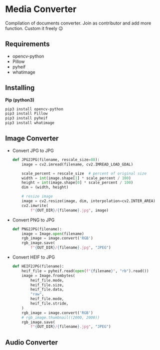 # Media Converter

Compilation of documents converter. Join as contributor and add more function. Custom it freely :wink:

## Requirements

- opencv-python
- Pillow
- pyheif
- whatimage

## Installing

**Pip (python3)**

```bash
pip3 install opencv-python
pip3 install Pillow
pip3 install pyheif
pip3 install whatimage
```

## Image Converter

- Convert JPG to JPG

  ```python
  def JPG2JPG(filename, rescale_size=80):
      image = cv2.imread(filename, cv2.IMREAD_LOAD_GDAL)

      scale_percent = rescale_size  # percent of original size
      width = int(image.shape[1] * scale_percent / 100)
      height = int(image.shape[0] * scale_percent / 100)
      dim = (width, height)

      # resize image
      image = cv2.resize(image, dim, interpolation=cv2.INTER_AREA)
      cv2.imwrite(
          f"{OUT_DIR}/{filename}.jpg", image)
  ```

- Convert PNG to JPG

  ```python
  def PNG2JPG(filename):
      image = Image.open(filename)
      rgb_image = image.convert('RGB')
      rgb_image.save(
          f"{OUT_DIR}/{filename}.jpg", "JPEG")
  ```

- Convert HEIF to JPG

  ```python
  def HEIF2JPG(filename):
      heif_file = pyheif.read(open(f"{filename}", "rb").read())
      image = Image.frombytes(
          heif_file.mode,
          heif_file.size,
          heif_file.data,
          "raw",
          heif_file.mode,
          heif_file.stride,
      )
      rgb_image = image.convert('RGB')
      # rgb_image.thumbnail((2000, 2000))
      rgb_image.save(
          f"{OUT_DIR}/{filename}.jpg", "JPEG")
  ```

## Audio Converter
